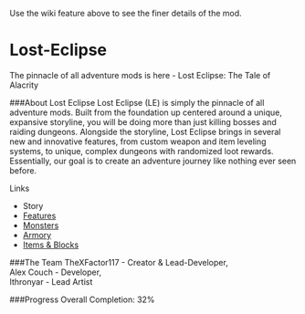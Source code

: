 Use the wiki feature above to see the finer details of the mod.

# Lost-Eclipse
The pinnacle of all adventure mods is here - Lost Eclipse: The Tale of Alacrity

###About Lost Eclipse
Lost Eclipse (LE) is simply the pinnacle of all adventure mods. Built from the foundation up centered around a unique, expansive storyline, you will be doing more than just killing bosses and raiding dungeons. Alongside the storyline, Lost Eclipse brings in several new and innovative features, from custom weapon and item leveling systems, to unique, complex dungeons with randomized loot rewards. Essentially, our goal is to create an adventure journey like nothing ever seen before.

Links
* Story
* [Features](https://github.com/TheXFactor117/Lost-Eclipse/wiki/Features)
* [Monsters](https://github.com/TheXFactor117/Lost-Eclipse/wiki/Monsters)
* [Armory](https://github.com/TheXFactor117/Lost-Eclipse/wiki/Armory)
* [Items & Blocks](https://github.com/TheXFactor117/Lost-Eclipse/wiki/Items-&-Blocks)

###The Team
TheXFactor117 - Creator & Lead-Developer,<br/>
Alex Couch - Developer,<br/>
Ithronyar - Lead Artist

###Progress
Overall Completion: 32%
